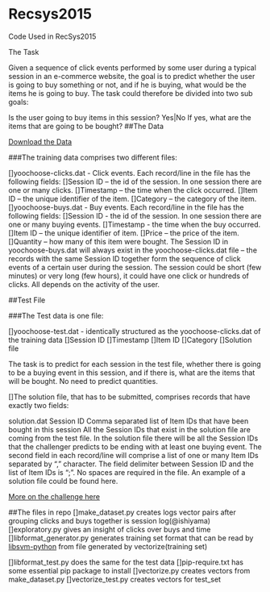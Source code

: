 # Recsys2015
Code Used in RecSys2015

The Task

Given a sequence of click events performed by some user during a typical session in an e-commerce website, the goal is to predict whether the user is going to buy something or not, and if he is buying, what would be the items he is going to buy. The task could therefore be divided into two sub goals:

Is the user going to buy items in this session? Yes|No
If yes, what are the items that are going to be bought?
##The Data

[Download the Data](http://s3-eu-west-1.amazonaws.com/yc-rdata/yoochoose-data.7z)


###The training data comprises two different files:

[]yoochoose-clicks.dat - Click events. Each record/line in the file has the following fields:
[]Session ID – the id of the session. In one session there are one or many clicks.
[]Timestamp – the time when the click occurred.
[]Item ID – the unique identifier of the item.
[]Category – the category of the item.
[]yoochoose-buys.dat - Buy events. Each record/line in the file has the following fields:
[]Session ID - the id of the session. In one session there are one or many buying events.
[]Timestamp - the time when the buy occurred.
[]Item ID – the unique identifier of item.
[]Price – the price of the item.
[]Quantity – how many of this item were bought.
The Session ID in yoochoose-buys.dat will always exist in the yoochoose-clicks.dat file – the records with the same Session ID together form the sequence of click events of a certain user during the session. The session could be short (few minutes) or very long (few hours), it could have one click or hundreds of clicks. All depends on the activity of the user.

##Test File

###The Test data is one file:

[]yoochoose-test.dat - identically structured as the yoochoose-clicks.dat of the training data
[]Session ID
[]Timestamp
[]Item ID
[]Category
[]Solution file

The task is to predict for each session in the test file, whether there is going to be a buying event in this session, and if there is, what are the items that will be bought. No need to predict quantities.

[]The solution file, that has to be submitted, comprises records that have exactly two fields:

solution.dat
Session ID
Comma separated list of Item IDs that have been bought in this session
All the Session IDs that exist in the solution file are coming from the test file. In the solution file there will be all the Session IDs that the challenger predicts to be ending with at least one buying event. The second field in each record/line will comprise a list of one or many Item IDs separated by “,” character. The field delimiter between Session ID and the list of Item IDs is “;”. No spaces are required in the file. An example of a solution file could be found here.

[More on the challenge here](http://http://2015.recsyschallenge.com/challenge.html)

##The files in repo
[]make_dataset.py creates logs vector pairs after grouping clicks and buys together is session log(@ishiyama)
[]exploratory.py gives an insight of clicks over buys and time
[]libformat_generator.py generates training set format that can be read by [libsvm-python](https://github.com/arnaudsj/libsvm/tree/master/python) from file generated by vectorize(training set)

[]libformat_test.py does the same for the test data
[]pip-require.txt  has some essential pip package to install
[]vectorize.py creates vectors from make_dataset.py
[]vectorize_test.py creates vectors for test_set

